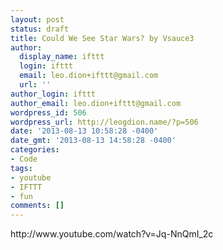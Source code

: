 ```yaml
---
layout: post
status: draft
title: Could We See Star Wars? by Vsauce3
author:
  display_name: ifttt
  login: ifttt
  email: leo.dion+ifttt@gmail.com
  url: ''
author_login: ifttt
author_email: leo.dion+ifttt@gmail.com
wordpress_id: 506
wordpress_url: http://leogdion.name/?p=506
date: '2013-08-13 10:58:28 -0400'
date_gmt: '2013-08-13 14:58:28 -0400'
categories:
- Code
tags:
- youtube
- IFTTT
- fun
comments: []
---
```

<p>http:&#47;&#47;www.youtube.com&#47;watch?v=Jq-NnQmI_2c</p>
